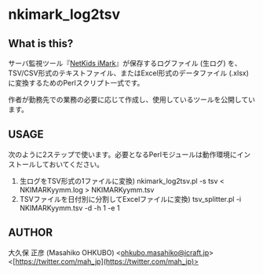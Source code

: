nkimark_log2tsv
===============

What is this?
-------------

サーバ監視ツール『[NetKids iMark](http://www.istinc.co.jp/product/net/nki.html)』が保存するログファイル (生ログ) を、TSV/CSV形式のテキストファイル、またはExcel形式のデータファイル (.xlsx) に変換するためのPerlスクリプト一式です。

作者が勤務先での業務の必要に応じて作成し、使用しているツールを公開しています。

USAGE
-----

次のように2ステップで使います。必要となるPerlモジュールは動作環境にインストールしておいてください。

1. 生ログをTSV形式の1ファイルに変換) nkimark_log2tsv.pl -s tsv < NKIMARKyymm.log > NKIMARKyymm.tsv
2. TSVファイルを日付別に分割してExcelファイルに変換) tsv_splitter.pl -i NKIMARKyymm.tsv -d -h 1 -e 1

AUTHOR
------

大久保 正彦 (Masahiko OHKUBO) <[ohkubo.masahiko@icraft.jp](mailto:ohkubo.masahiko@icraft.jp)> <[https://twitter.com/mah_jp](https://twitter.com/mah_jp)>
